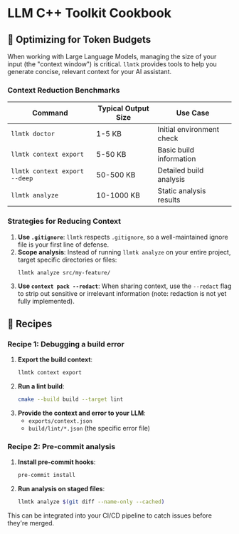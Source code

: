 # LLM C++ Toolkit Cookbook

## 🍲 Optimizing for Token Budgets

When working with Large Language Models, managing the size of your input (the "context window") is critical. `llmtk` provides tools to help you generate concise, relevant context for your AI assistant.

### Context Reduction Benchmarks

| Command | Typical Output Size | Use Case |
|---|---|---|
| `llmtk doctor` | 1-5 KB | Initial environment check |
| `llmtk context export` | 5-50 KB | Basic build information |
| `llmtk context export --deep` | 50-500 KB | Detailed build analysis |
| `llmtk analyze` | 10-1000 KB | Static analysis results |

### Strategies for Reducing Context

1.  **Use `.gitignore`**: `llmtk` respects `.gitignore`, so a well-maintained ignore file is your first line of defense.
2.  **Scope analysis**: Instead of running `llmtk analyze` on your entire project, target specific directories or files:
    ```bash
    llmtk analyze src/my-feature/
    ```
3.  **Use `context pack --redact`**: When sharing context, use the `--redact` flag to strip out sensitive or irrelevant information (note: redaction is not yet fully implemented).

## 🍳 Recipes

### Recipe 1: Debugging a build error

1.  **Export the build context**:
    ```bash
    llmtk context export
    ```
2.  **Run a lint build**:
    ```bash
    cmake --build build --target lint
    ```
3.  **Provide the context and error to your LLM**:
    - `exports/context.json`
    - `build/lint/*.json` (the specific error file)

### Recipe 2: Pre-commit analysis

1.  **Install pre-commit hooks**:
    ```bash
    pre-commit install
    ```
2.  **Run analysis on staged files**:
    ```bash
    llmtk analyze $(git diff --name-only --cached)
    ```
This can be integrated into your CI/CD pipeline to catch issues before they're merged.
